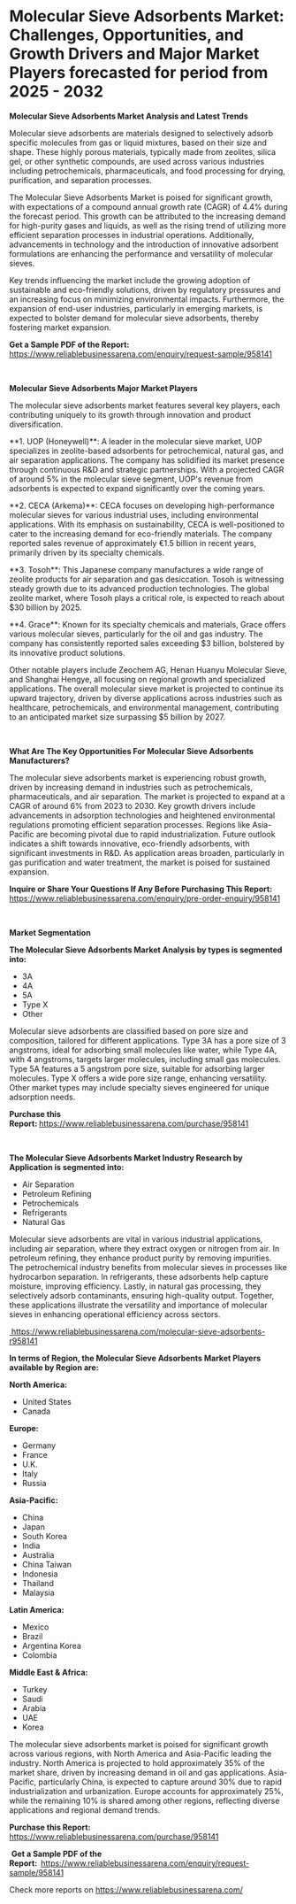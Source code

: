 <p><h1>Molecular Sieve Adsorbents Market: Challenges, Opportunities, and Growth Drivers and Major Market Players forecasted for period from 2025 - 2032</h1></p><p><strong>Molecular Sieve Adsorbents Market Analysis and Latest Trends</strong></p>
<p><p>Molecular sieve adsorbents are materials designed to selectively adsorb specific molecules from gas or liquid mixtures, based on their size and shape. These highly porous materials, typically made from zeolites, silica gel, or other synthetic compounds, are used across various industries including petrochemicals, pharmaceuticals, and food processing for drying, purification, and separation processes.</p><p>The Molecular Sieve Adsorbents Market is poised for significant growth, with expectations of a compound annual growth rate (CAGR) of 4.4% during the forecast period. This growth can be attributed to the increasing demand for high-purity gases and liquids, as well as the rising trend of utilizing more efficient separation processes in industrial operations. Additionally, advancements in technology and the introduction of innovative adsorbent formulations are enhancing the performance and versatility of molecular sieves.</p><p>Key trends influencing the market include the growing adoption of sustainable and eco-friendly solutions, driven by regulatory pressures and an increasing focus on minimizing environmental impacts. Furthermore, the expansion of end-user industries, particularly in emerging markets, is expected to bolster demand for molecular sieve adsorbents, thereby fostering market expansion.</p></p>
<p><strong>Get a Sample PDF of the Report:&nbsp;</strong> <a href="https://www.reliablebusinessarena.com/enquiry/request-sample/958141?utm_campaign=1766&utm_medium=2&utm_source=Github&utm_content=ia&utm_term=30012025&utm_id=molecular-sieve-adsorbents">https://www.reliablebusinessarena.com/enquiry/request-sample/958141</a></p>
<p>&nbsp;</p>
<p><strong>Molecular Sieve Adsorbents Major Market Players</strong></p>
<p><p>The molecular sieve adsorbents market features several key players, each contributing uniquely to its growth through innovation and product diversification. </p><p>**1. UOP (Honeywell)**: A leader in the molecular sieve market, UOP specializes in zeolite-based adsorbents for petrochemical, natural gas, and air separation applications. The company has solidified its market presence through continuous R&D and strategic partnerships. With a projected CAGR of around 5% in the molecular sieve segment, UOP's revenue from adsorbents is expected to expand significantly over the coming years.</p><p>**2. CECA (Arkema)**: CECA focuses on developing high-performance molecular sieves for various industrial uses, including environmental applications. With its emphasis on sustainability, CECA is well-positioned to cater to the increasing demand for eco-friendly materials. The company reported sales revenue of approximately €1.5 billion in recent years, primarily driven by its specialty chemicals.</p><p>**3. Tosoh**: This Japanese company manufactures a wide range of zeolite products for air separation and gas desiccation. Tosoh is witnessing steady growth due to its advanced production technologies. The global zeolite market, where Tosoh plays a critical role, is expected to reach about $30 billion by 2025.</p><p>**4. Grace**: Known for its specialty chemicals and materials, Grace offers various molecular sieves, particularly for the oil and gas industry. The company has consistently reported sales exceeding $3 billion, bolstered by its innovative product solutions.</p><p>Other notable players include Zeochem AG, Henan Huanyu Molecular Sieve, and Shanghai Hengye, all focusing on regional growth and specialized applications. The overall molecular sieve market is projected to continue its upward trajectory, driven by diverse applications across industries such as healthcare, petrochemicals, and environmental management, contributing to an anticipated market size surpassing $5 billion by 2027.</p></p>
<p>&nbsp;</p>
<p><strong>What Are The Key Opportunities For Molecular Sieve Adsorbents Manufacturers?</strong></p>
<p><p>The molecular sieve adsorbents market is experiencing robust growth, driven by increasing demand in industries such as petrochemicals, pharmaceuticals, and air separation. The market is projected to expand at a CAGR of around 6% from 2023 to 2030. Key growth drivers include advancements in adsorption technologies and heightened environmental regulations promoting efficient separation processes. Regions like Asia-Pacific are becoming pivotal due to rapid industrialization. Future outlook indicates a shift towards innovative, eco-friendly adsorbents, with significant investments in R&D. As application areas broaden, particularly in gas purification and water treatment, the market is poised for sustained expansion.</p></p>
<p><strong>Inquire or Share Your Questions If Any Before Purchasing This Report:</strong> <a href="https://www.reliablebusinessarena.com/enquiry/pre-order-enquiry/958141?utm_campaign=1766&utm_medium=2&utm_source=Github&utm_content=ia&utm_term=30012025&utm_id=molecular-sieve-adsorbents">https://www.reliablebusinessarena.com/enquiry/pre-order-enquiry/958141</a></p>
<p>&nbsp;</p>
<p><strong>Market Segmentation</strong></p>
<p><strong>The Molecular Sieve Adsorbents Market Analysis by types is segmented into:</strong></p>
<p><ul><li>3A</li><li>4A</li><li>5A</li><li>Type X</li><li>Other</li></ul></p>
<p><p>Molecular sieve adsorbents are classified based on pore size and composition, tailored for different applications. Type 3A has a pore size of 3 angstroms, ideal for adsorbing small molecules like water, while Type 4A, with 4 angstroms, targets larger molecules, including small gas molecules. Type 5A features a 5 angstrom pore size, suitable for adsorbing larger molecules. Type X offers a wide pore size range, enhancing versatility. Other market types may include specialty sieves engineered for unique adsorption needs.</p></p>
<p><strong>Purchase this Report:&nbsp;</strong><a href="https://www.reliablebusinessarena.com/purchase/958141?utm_campaign=1766&utm_medium=2&utm_source=Github&utm_content=ia&utm_term=30012025&utm_id=molecular-sieve-adsorbents">https://www.reliablebusinessarena.com/purchase/958141</a></p>
<p>&nbsp;</p>
<p><strong>The Molecular Sieve Adsorbents Market Industry Research by Application is segmented into:</strong></p>
<p><ul><li>Air Separation</li><li>Petroleum Refining</li><li>Petrochemicals</li><li>Refrigerants</li><li>Natural Gas</li></ul></p>
<p><p>Molecular sieve adsorbents are vital in various industrial applications, including air separation, where they extract oxygen or nitrogen from air. In petroleum refining, they enhance product purity by removing impurities. The petrochemical industry benefits from molecular sieves in processes like hydrocarbon separation. In refrigerants, these adsorbents help capture moisture, improving efficiency. Lastly, in natural gas processing, they selectively adsorb contaminants, ensuring high-quality output. Together, these applications illustrate the versatility and importance of molecular sieves in enhancing operational efficiency across sectors.</p></p>
<p><a href="https://www.reliablebusinessarena.com/molecular-sieve-adsorbents-r958141?utm_campaign=1766&utm_medium=2&utm_source=Github&utm_content=ia&utm_term=30012025&utm_id=molecular-sieve-adsorbents">&nbsp;https://www.reliablebusinessarena.com/molecular-sieve-adsorbents-r958141</a></p>
<p><strong>In terms of Region, the Molecular Sieve Adsorbents Market Players available by Region are:</strong></p>
<p>
    <p> <strong> North America: </strong>
        <ul>
            <li>United States</li>
            <li>Canada</li>
        </ul>
        </p> 
    <p> <strong> Europe: </strong>
        <ul>
            <li>Germany</li>
            <li>France</li>
            <li>U.K.</li>
            <li>Italy</li>
            <li>Russia</li>
        </ul>
        </p> 
    <p> <strong> Asia-Pacific: </strong>
        <ul>
            <li>China</li>
            <li>Japan</li>
            <li>South Korea</li>
            <li>India</li>
            <li>Australia</li>
            <li>China Taiwan</li>
            <li>Indonesia</li>
            <li>Thailand</li>
            <li>Malaysia</li>
        </ul>
        </p> 
    <p> <strong> Latin America: </strong>
        <ul>
            <li>Mexico</li>
            <li>Brazil</li>
            <li>Argentina Korea</li>
            <li>Colombia</li>
        </ul>
        </p> 
    <p> <strong> Middle East & Africa: </strong>
        <ul>
            <li>Turkey</li>
            <li>Saudi</li>
            <li>Arabia</li>
            <li>UAE</li>
            <li>Korea</li>
        </ul>
    </p>
    </p>
<p><p>The molecular sieve adsorbents market is poised for significant growth across various regions, with North America and Asia-Pacific leading the industry. North America is projected to hold approximately 35% of the market share, driven by increasing demand in oil and gas applications. Asia-Pacific, particularly China, is expected to capture around 30% due to rapid industrialization and urbanization. Europe accounts for approximately 25%, while the remaining 10% is shared among other regions, reflecting diverse applications and regional demand trends.</p></p>
<p><strong>Purchase this Report: </strong><a href="https://www.reliablebusinessarena.com/purchase/958141?utm_campaign=1766&utm_medium=2&utm_source=Github&utm_content=ia&utm_term=30012025&utm_id=molecular-sieve-adsorbents">https://www.reliablebusinessarena.com/purchase/958141</a></p>
<p>&nbsp;<strong>Get a Sample PDF of the Report:&nbsp;&nbsp;</strong><a href="https://www.reliablebusinessarena.com/enquiry/request-sample/958141?utm_campaign=1766&utm_medium=2&utm_source=Github&utm_content=ia&utm_term=30012025&utm_id=molecular-sieve-adsorbents">https://www.reliablebusinessarena.com/enquiry/request-sample/958141</a></p>
<p><strong></strong></p>
<p>Check more reports on <a href="https://www.reliablebusinessarena.com/?utm_campaign=1766&utm_medium=2&utm_source=Github&utm_content=ia&utm_term=30012025&utm_id=molecular-sieve-adsorbents">https://www.reliablebusinessarena.com/</a></p>